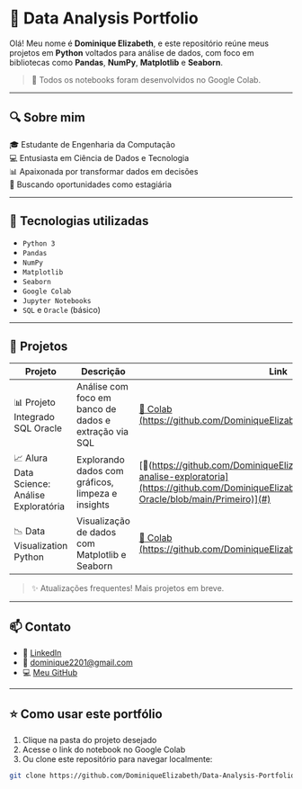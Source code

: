# 🧪 Data Analysis Portfolio

Olá! Meu nome é **Dominique Elizabeth**, e este repositório reúne meus projetos em **Python** voltados para análise de dados, com foco em bibliotecas como **Pandas**, **NumPy**, **Matplotlib** e **Seaborn**.

> 📍 Todos os notebooks foram desenvolvidos no Google Colab.

---

## 🔍 Sobre mim

🎓 Estudante de Engenharia da Computação  
💻 Entusiasta em Ciência de Dados e Tecnologia  
📊 Apaixonada por transformar dados em decisões  
🚀 Buscando oportunidades como estagiária 

---

## 🧰 Tecnologias utilizadas

- `Python 3`
- `Pandas`
- `NumPy`
- `Matplotlib`
- `Seaborn`
- `Google Colab`
- `Jupyter Notebooks`
- `SQL` e `Oracle` (básico)

---

## 📁 Projetos

| Projeto | Descrição | Link |
|--------|-----------|------|
| 📊 Projeto Integrado SQL Oracle | Análise com foco em banco de dados e extração via SQL | [🔗 Colab (https://github.com/DominiqueElizabeth/DataVisualizationPython)](#)|
| 📈 Alura Data Science: Análise Exploratória | Explorando dados com gráficos, limpeza e insights | [🔗(https://github.com/DominiqueElizabeth/alura-data-science-analise-exploratoria](https://github.com/DominiqueElizabeth/Projeto-Integrado-SQL-Oracle/blob/main/Primeiro)](#) |
| 📉 Data Visualization Python | Visualização de dados com Matplotlib e Seaborn | [🔗 Colab (https://github.com/DominiqueElizabeth/DataVisualizationPython)](#) |

> ✨ Atualizações frequentes! Mais projetos em breve.

---

## 📫 Contato

- 💼 [LinkedIn](https://www.linkedin.com/in/dominiqueelizabethlimagil)
- 📧 dominique2201@gmail.com
- 💻 [Meu GitHub](https://github.com/DominiqueElizabeth)

---

## ⭐ Como usar este portfólio

1. Clique na pasta do projeto desejado
2. Acesse o link do notebook no Google Colab
3. Ou clone este repositório para navegar localmente:

```bash
git clone https://github.com/DominiqueElizabeth/Data-Analysis-Portfolio.git

